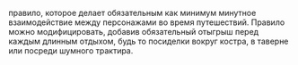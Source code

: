 правило, которое делает обязательным как минимум минутное взаимодействие между персонажами во время путешествий. Правило можно модифицировать, добавив обязательный отыгрыш перед каждым длинным отдыхом, будь то посиделки вокруг костра, в таверне или посреди шумного трактира.